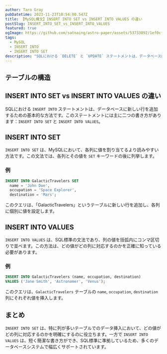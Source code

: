```yaml
---
author: Taro Gray
pubDatetime: 2023-11-23T10:54:00.547Z
title: 【MySQL構文】INSERT INTO SET vs INSERT INTO VALUES の違い
postSlug: INSERT_INTO_SET_vs_INSERT_INTO_VALUES
featured: true
ogImage: https://github.com/satnaing/astro-paper/assets/53733092/1ef0cf03-8137-4d67-ac81-84a032119e3a
tags:
  - MySQL
  - INSERT INTO
  - INSERT INTO SET
description: "SQLにおける `DELETE` と `UPDATE` ステートメントは、データベース内のデータを変更するために使用されます。これらのコマンドはデータを操作する強力なツールであり、適切に使用することが重要です。"
---
```


## テーブルの構造

## INSERT INTO SET vs INSERT INTO VALUES の違い

SQLにおける `INSERT INTO` ステートメントは、データベースに新しい行を追加するための基本的な方法です。このステートメントには主に二つの書き方があります：`INSERT INTO SET` と `INSERT INTO VALUES`。

## INSERT INTO SET

`INSERT INTO SET` は、MySQLにおいて、各列に値を割り当てるより読みやすい方法です。この文法では、各列とその値を `SET` キーワードの後に列挙します。

### 例

```sql
INSERT INTO GalacticTravelers SET
  name = 'John Doe',
  occupation = 'Space Explorer',
  destination = 'Mars';
```

このクエリは、「GalacticTravelers」というテーブルに新しい行を追加し、各列に個別に値を設定します。

## INSERT INTO VALUES

`INSERT INTO VALUES` は、SQL標準の文法であり、列の値を括弧内にコンマ区切りで並べます。この方法は、どの値がどの列に対応するのかを正確に知っている必要があります。

### 例

```sql
INSERT INTO GalacticTravelers (name, occupation, destination)
VALUES ('Jane Smith', 'Astronomer', 'Venus');
```

このクエリは、`GalacticTravelers` テーブルの `name`, `occupation`, `destination` 列にそれぞれ値を挿入します。

## まとめ

`INSERT INTO SET` は、特に列が多いテーブルでのデータ挿入において、どの値がどの列に対応するのかを明確にするのに役立ちます。一方で `INSERT INTO VALUES` は、短く簡潔な書き方ができ、SQL標準に準拠しているため、多くのデータベースシステムで幅広くサポートされています。
